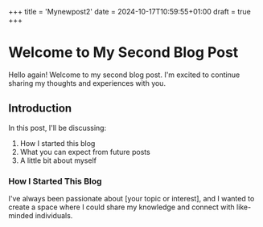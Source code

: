 +++
title = 'Mynewpost2'
date = 2024-10-17T10:59:55+01:00
draft = true
+++

# Welcome to My Second Blog Post

Hello again! Welcome to my second blog post. I'm excited to continue sharing my thoughts and experiences with you.

## Introduction

In this post, I'll be discussing:

1. How I started this blog
2. What you can expect from future posts
3. A little bit about myself

### How I Started This Blog

I've always been passionate about [your topic or interest], and I wanted to create a space where I could share my knowledge and connect with like-minded individuals.

